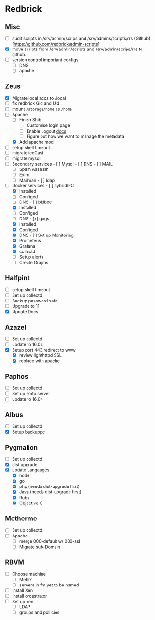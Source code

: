 # Redbrick

## Misc
  - [ ] audit scripts in /srv/admin/scrips and /srv/admins/scripts/rrs (Github)[https://github.com/redbrick/admin-scripts]
  - [x] move scripts from /srv/admin/scripts and /srv/admin/scrips/rrs to github.
  - [ ] version control important configs
      - [ ] DNS
      - [ ] apache

## Zeus
  - [x] Migrate local accs to /local
  - [ ] fix redbrick Gid and Uid
  - [ ] mount `/storage/home` as `/home`
  - [ ] Apache
    - [ ] Finish Shib
      - [ ] Customise login page
      - [ ] Enable Logout [docs](https://wiki.shibboleth.net/confluence/display/IDP30/LogoutConfiguration)
      - [ ] Figure out how we want to manage the metadata
    - [x] Add apache mod
  - [ ] setup shell timeout
  - [ ] migrate iceCast
  - [ ] migrate mysql
  - [ ]  Secondary services
    - [ ] Mysql
    - [ ] DNS
    - [ ] MAIL
      - [ ] Spam Assaisin
      - [ ] Exim
      - [ ] Mailman
    - [ ] ldap
  - [ ]  Docker services
    - [ ] hybridIRC
      - [x] Installed
      - [ ] Configed
      - [ ] DNS
    - [ ] bitlbee
      - [x] Installed
      - [ ] Configed
      - [ ] DNS
    - [x] gogs
      - [x] Installed
      - [x] Configed
      - [x] DNS
    - [ ] Set up Monitoring
      - [x] Prometeus
      - [x] Grafana
      - [x] collectd
      - [ ] Setup alerts
      - [ ] Create Graphs

## Halfpint
  - [ ] setup shell timeout
  - [ ] Set up collectd
  - [ ] Backup password safe
  - [ ] Upgrade to 11
  - [x] Update Docs

## Azazel
  - [ ] Set up collectd
  - [ ] update to 16.04
  - [x] Setup port 443 redirect to www
    - [x] review lighthttpd SSL
    - [x] replace with apache

## Paphos
  - [ ] Set up collectd
  - [ ] Set up smtp server
  - [ ] update to 16.04

## Albus
  - [ ] Set up collectd
  - [x] Setup backuppc

## Pygmalion
  - [ ] Set up collectd
  - [X] dist upgrade
  - [X] update Langauges
    - [X] node
    - [X] go
    - [X] php (needs dist-upgrade first)
    - [X] Java (needs dist-upgrade first)
    - [X] Ruby
    - [X] Objective C

## Metherme
  - [ ] Set up collectd
  - [ ] Apache
    - [ ] merge 000-default w/ 000-ssl
    - [ ] Migrate sub-Domain

## RBVM
  - [ ] Choose machine
    - [ ] Meth?
    - [ ] servers in fm yet to be named
  - [ ] Install Xen
  - [ ] Install orcastrator
  - [ ] Set up xen
    - [ ] LDAP
    - [ ] groups and pollicies
